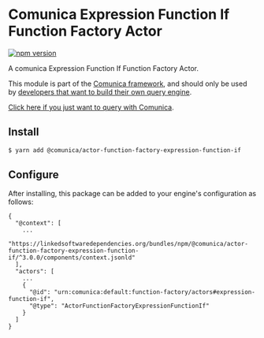# Comunica Expression Function If Function Factory Actor

[![npm version](https://badge.fury.io/js/%40comunica%2Factor-function-factory-expression-function-if.svg)](https://www.npmjs.com/package/@comunica/actor-function-factory-expression-function-if)

A comunica Expression Function If Function Factory Actor.

This module is part of the [Comunica framework](https://github.com/comunica/comunica),
and should only be used by [developers that want to build their own query engine](https://comunica.dev/docs/modify/).

[Click here if you just want to query with Comunica](https://comunica.dev/docs/query/).

## Install

```bash
$ yarn add @comunica/actor-function-factory-expression-function-if
```

## Configure

After installing, this package can be added to your engine's configuration as follows:
```text
{
  "@context": [
    ...
    "https://linkedsoftwaredependencies.org/bundles/npm/@comunica/actor-function-factory-expression-function-if/^3.0.0/components/context.jsonld"
  ],
  "actors": [
    ...
    {
      "@id": "urn:comunica:default:function-factory/actors#expression-function-if",
      "@type": "ActorFunctionFactoryExpressionFunctionIf"
    }
  ]
}
```

